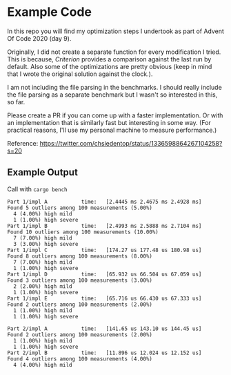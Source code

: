 # Example Code

In this repo you will find my optimization steps I undertook as part of Advent
Of Code 2020 (day 9).

Originally, I did not create a separate function for every modification I tried.
This is because, _Criterion_ provides a comparison against the last run by
default. Also some of the optimizations are pretty obvious (keep in mind that I
wrote the original solution against the clock.).

I am not including the file parsing in the benchmarks. I should really include
the file parsing as a separate benchmark but I wasn't so interested in this, so
far.

Please create a PR if you can come up with a faster implementation. Or with an
implementation that is similarly fast but interesting in some way. (For
practical reasons, I'll use my personal machine to measure performance.)

Reference: https://twitter.com/chsiedentop/status/1336598864267104258?s=20

## Example Output

Call with `cargo bench`

```shell
Part 1/impl A           time:   [2.4445 ms 2.4675 ms 2.4928 ms]
Found 5 outliers among 100 measurements (5.00%)
  4 (4.00%) high mild
  1 (1.00%) high severe
Part 1/impl B           time:   [2.4993 ms 2.5888 ms 2.7104 ms]
Found 10 outliers among 100 measurements (10.00%)
  7 (7.00%) high mild
  3 (3.00%) high severe
Part 1/impl C           time:   [174.27 us 177.48 us 180.98 us]
Found 8 outliers among 100 measurements (8.00%)
  7 (7.00%) high mild
  1 (1.00%) high severe
Part 1/impl D           time:   [65.932 us 66.504 us 67.059 us]
Found 3 outliers among 100 measurements (3.00%)
  2 (2.00%) high mild
  1 (1.00%) high severe
Part 1/impl E           time:   [65.716 us 66.430 us 67.333 us]
Found 2 outliers among 100 measurements (2.00%)
  1 (1.00%) high mild
  1 (1.00%) high severe

Part 2/impl A           time:   [141.65 us 143.10 us 144.45 us]
Found 2 outliers among 100 measurements (2.00%)
  1 (1.00%) high mild
  1 (1.00%) high severe
Part 2/impl B           time:   [11.896 us 12.024 us 12.152 us]
Found 4 outliers among 100 measurements (4.00%)
  4 (4.00%) high mild
```
